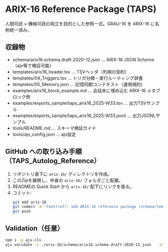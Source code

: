 # ARIX-16 Reference Package (TAPS)
人間可読 × 機械可読の両立を目的とした参照一式。GRAU-16 を ARIX-16 に名称統一済み。

## 収録物
- schema/arix16.schema.draft-2020-12.json … ARIX-16 JSON Schema（ajv等で検証可能）
- templates/arix16_header.tsv … TSVヘッダ（列順の契約）
- templates/04_Triggers.tsv … トリガ分類・実行ルーティング辞書
- templates/05_Memory.json … 記憶同期コンテキスト（運用規約）
- examples/arix16_block_example.md … 会話末に埋め込む ARIX-16 メタブロック例
- examples/exports_sample/taps_arix16_2025-W33.tsv … 出力TSVサンプル
- examples/exports_sample/taps_arix16_2025-W33.jsonl … 出力JSONLサンプル
- tools/README.md … スキーマ検証ガイド
- tools/ajv_config.json … ajv設定

## GitHub への取り込み手順（TAPS_Autolog_Reference）
1. リポジトリ直下に `arix-16/` ディレクトリを作成。
2. このZipを展開し、中身の `arix-16/` フォルダごと配置。
3. READMEの Quick Start から `arix-16/` 配下にリンクを張る。
4. コミット: 
   ```bash
   git add arix-16
   git commit -m "feat(ref): add ARIX-16 reference package (schema/templates/examples/tools)"
   git push
   ```

## Validation（任意）
```bash
npm i -g ajv-cli
ajv validate -s ./arix-16/schema/arix16.schema.draft-2020-12.json   -d ./arix-16/examples/exports_sample/taps_arix16_2025-W33.jsonl --spec=draft2020
```
